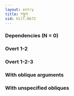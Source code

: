 ```yaml
---
layout: entry
title: བསྙུག་
vid: Hill:0672
---
```

### Dependencies (N = 0)


### Overt 1-2


### Overt 1-2-3


### With oblique arguments


### With unspecified obliques
